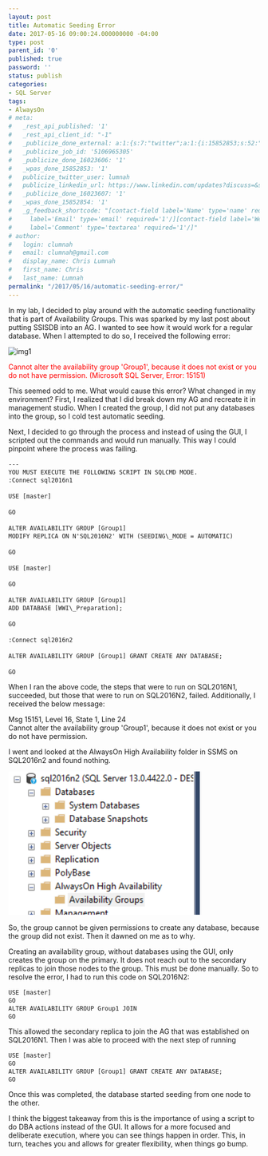 ```yaml
---
layout: post
title: Automatic Seeding Error
date: 2017-05-16 09:00:24.000000000 -04:00
type: post
parent_id: '0'
published: true
password: ''
status: publish
categories:
- SQL Server
tags:
- AlwaysOn
# meta:
#   _rest_api_published: '1'
#   _rest_api_client_id: "-1"
#   _publicize_done_external: a:1:{s:7:"twitter";a:1:{i:15852853;s:52:"https://twitter.com/lumnah/status/864470154943623168";}}
#   _publicize_job_id: '5106965305'
#   _publicize_done_16023606: '1'
#   _wpas_done_15852853: '1'
#   publicize_twitter_user: lumnah
#   publicize_linkedin_url: https://www.linkedin.com/updates?discuss=&scope=17000093&stype=M&topic=6270235847417696256&type=U&a=DGAL
#   _publicize_done_16023607: '1'
#   _wpas_done_15852854: '1'
#   _g_feedback_shortcode: "[contact-field label='Name' type='name' required='1'/][contact-field
#     label='Email' type='email' required='1'/][contact-field label='Website' type='url'/][contact-field
#     label='Comment' type='textarea' required='1'/]"
# author:
#   login: clumnah
#   email: clumnah@gmail.com
#   display_name: Chris Lumnah
#   first_name: Chris
#   last_name: Lumnah
permalink: "/2017/05/16/automatic-seeding-error/"
---
```

In my lab, I decided to play around with the automatic seeding functionality that is part of Availability Groups. This was sparked by my last post about putting SSISDB into an AG. I wanted to see how it would work for a regular database. When I attempted to do so, I received the following error:

![img1](/assets/2017/05/automatic-seeding-error.png)

<span style="color:#ff0000;">Cannot alter the availability group 'Group1', because it does not exist or you do not have permission. (Microsoft SQL Server, Error: 15151)</span></p>
This seemed odd to me. What would cause this error? What changed in my environment?
First, I realized that I did break down my AG and recreate it in management studio. When I created the group, I did not put any databases into the group, so I cold test automatic seeding.

Next, I decided to go through the process and instead of using the GUI, I scripted out the commands and would run manually. This way I could pinpoint where the process was failing.
```
---
YOU MUST EXECUTE THE FOLLOWING SCRIPT IN SQLCMD MODE.  
:Connect sql2016n1

USE [master]

GO

ALTER AVAILABILITY GROUP [Group1]  
MODIFY REPLICA ON N'SQL2016N2' WITH (SEEDING\_MODE = AUTOMATIC)

GO

USE [master]

GO

ALTER AVAILABILITY GROUP [Group1]  
ADD DATABASE [WWI\_Preparation];

GO

:Connect sql2016n2

ALTER AVAILABILITY GROUP [Group1] GRANT CREATE ANY DATABASE;

GO  
```

When I ran the above code, the steps that were to run on SQL2016N1, succeeded, but those that were to run on SQL2016N2, failed. Additionally, I received the below message:

Msg 15151, Level 16, State 1, Line 24  
Cannot alter the availability group 'Group1', because it does not exist or you do not have permission.

I went and looked at the AlwaysOn High Availability folder in SSMS on SQL2016n2 and found nothing.

![2017-05-15_17-07-58](/assets/images/2017/05/2017-05-15_17-07-58.png)

So, the group cannot be given permissions to create any database, because the group did not exist. Then it dawned on me as to why.

Creating an availability group, without databases using the GUI, only creates the group on the primary. It does not reach out to the secondary replicas to join those nodes to the group. This must be done manually. So to resolve the error, I had to run this code on SQL2016N2:

```
USE [master]  
GO  
ALTER AVAILABILITY GROUP Group1 JOIN  
GO
```

This allowed the secondary replica to join the AG that was established on SQL2016N1. Then I was able to proceed with the next step of running

```
USE [master]  
GO  
ALTER AVAILABILITY GROUP [Group1] GRANT CREATE ANY DATABASE;  
GO
```

Once this was completed, the database started seeding from one node to the other.

I think the biggest takeaway from this is the importance of using a script to do DBA actions instead of the GUI. It allows for a more focused and deliberate execution, where you can see things happen in order. This, in turn, teaches you and allows for greater flexibility, when things go bump.
